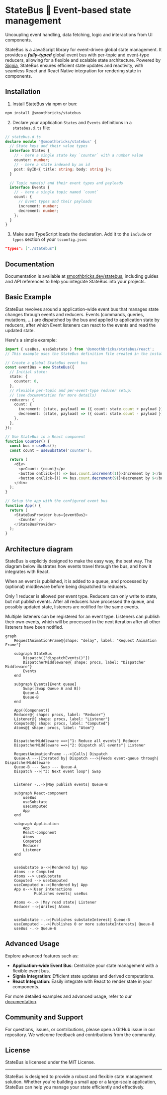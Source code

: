 # StateBus 🚎 Event-based state management

Uncoupling event handling, data fetching, logic and interactions from UI components.

StateBus is a JavaScript library for event-driven global state management. It provides a **_fully-typed_** global event
bus with per-topic and event-type reducers, allowing for a flexible and scalable state architecture. Powered by
[Signia](https://signia.tldraw.dev/docs/what-are-signals), StateBus ensures efficient state updates and reactivity, with
seamless React and React Native integration for rendering state in components.

## Installation

1. Install StateBus via npm or bun:

```bash
npm install @smoothbricks/statebus
```

2. Declare your application `States` and `Events` definitions in a `statebus.d.ts` file:

```typescript
// statebus.d.ts
declare module '@smoothbricks/statebus' {
  // State keys and their value types
  interface States {
    // - here a single state key `counter` with a number value
    counter: number;
    // - here a state indexed by an id
    post: ByID<{ title: string; body: string }>;
  }

  // Topic name(s) and their event types and payloads
  interface Events {
    // - here a single topic named `count`
    count: {
      // Event types and their payloads
      increment: number;
      decrement: number;
    };
  }
}
```

3. Make sure TypeScript loads the declaration. Add it to the `include` or `types` section of your `tsconfig.json`:

```json
"types": ["./statebus"]
```

## Documentation

Documentation is available at [smoothbricks.dev/statebus](https://smoothbricks.dev/statebus), including guides and API
references to help you integrate StateBus into your projects.

## Basic Example

StateBus revolves around a application-wide event bus that manages state changes through events and reducers. Events
(commands, queries, mutations, ...) are dispatched by the bus and applied to application state by reducers, after which
Event listeners can react to the events and read the updated state.

Here's a simple example:

```typescript
import { useBus, useSubstate } from '@smoothbricks/statebus/react';
// This example uses the StateBus definition file created in the installation section

// Create a global StateBus event bus
const eventBus = new StateBus({
  // Initial state:
  state: {
    counter: 0,
  },
  // Flexible per-topic and per-event-type reducer setup:
  // (see documentation for more details)
  reducers: {
    count: {
      increment: (state, payload) => ({ count: state.count + payload }),
      decrement: (state, payload) => ({ count: state.count - payload }),
    },
  },
});

// Use StateBus in a React component
function Counter() {
  const bus = useBus();
  const count = useSubstate('counter');

  return (
    <div>
      <p>Count: {count}</p>
      <button onClick={() => bus.count.increment(1)}>Increment by 1</button>
      <button onClick={() => bus.count.decrement(9)}>Decrement by 9</button>
    </div>
  );
}

// Setup the app with the configured event bus
function App() {
  return (
    <StateBusProvider bus={eventBus}>
      <Counter />
    </StateBusProvider>
  );
}
```

## Architecture diagram

StateBus is explicitly designed to make the easy way, the best way. The diagram below illustrates how events travel
through the bus, and how it integrates with React.

When an event is published, it is added to a queue, and processed by (optional) middleware before being dispatched to
reducers.

Only 1 reducer is allowed per event type. Reducers can only write to state, but not publish events. After all reducers
have processed the queue, and possibly updated state, listeners are notified for the same events.

Multiple listeners can be registered for an event type. Listeners can publish their own events, which will be processed
in the next iteration after all other listeners have been notified.

```mermaid
graph
    RequestAnimationFrame@{shape: "delay", label: "Request Animation Frame"}

    subgraph StateBus
        Dispatch(["dispatchEvents()"])
        DispatcherMiddleware@{ shape: procs, label: "Dispatcher Middleware"}
        Events
    end

    subgraph Events[Event queue]
        Swap([Swap Queue A and B])
        Queue-A
        Queue-B
    end

    App((Component))
    Reducer@{ shape: procs, label: "Reducer"}
    Listener@{ shape: procs, label: "Listener"}
    Computed@{ shape: procs, label: "Computed"}
    Atoms@{ shape: procs, label: "Atom"}


    DispatcherMiddleware ==>|"1: Reduce all events"| Reducer
    DispatcherMiddleware ==>|"2: Dispatch all events"| Listener

    RequestAnimationFrame -.->|Calls| Dispatch
    Queue-A ---|Iterated by| Dispatch --->|Feeds event-queue through| DispatcherMiddleware
    Queue-B --- Swap --- Queue-A
    Dispatch -->|"3: Next event loop"| Swap


    Listener -..->|May publish events| Queue-B

    subgraph React-component
        useBus
        useSubstate
        useComputed
        App
    end

    subgraph Application
        App
        React-component
        Atoms
        Computed
        Reducer
        Listener
    end


    useSubstate o-->|Rendered by| App
    Atoms --> Computed
    Atoms --> useSubstate
    Computed --> useComputed
    useComputed o-->|Rendered by| App
    App o-->|User interactions
             Publishes events| useBus

    Atoms <-.-> |May read state| Listener
    Reducer -->|Writes| Atoms


    useSubstate -.->|Publishes substateInterest| Queue-B
    useComputed -.->|Publishes 0 or more substateInterests| Queue-B
    useBus -.-> Queue-B
```

## Advanced Usage

Explore advanced features such as:

- **Application-wide Event Bus**: Centralize your state management with a flexible event bus.
- **Signia Integration**: Efficient state updates and derived computations.
- **React Integration**: Easily integrate with React to render state in your components.

For more detailed examples and advanced usage, refer to our [documentation](https://smoothbricks.dev/statebus).

## Community and Support

For questions, issues, or contributions, please open a GitHub issue in our repository. We welcome feedback and
contributions from the community.

## License

StateBus is licensed under the MIT License.

---

StateBus is designed to provide a robust and flexible state management solution. Whether you're building a small app or
a large-scale application, StateBus can help you manage your state efficiently and effectively.
